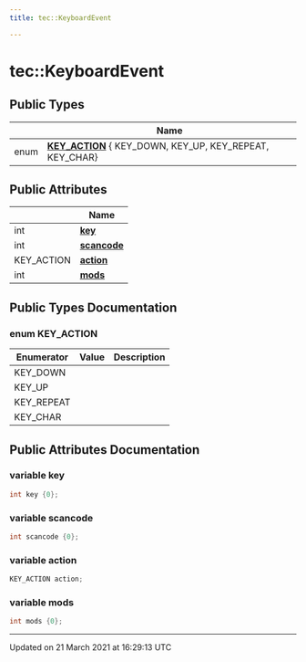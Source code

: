 ```yaml
---
title: tec::KeyboardEvent

---
```


# tec::KeyboardEvent



## Public Types

|                | Name           |
| -------------- | -------------- |
| enum| **[KEY_ACTION](/engine/Classes/structtec_1_1_keyboard_event/#enum-key_action)** { KEY_DOWN, KEY_UP, KEY_REPEAT, KEY_CHAR} |

## Public Attributes

|                | Name           |
| -------------- | -------------- |
| int | **[key](/engine/Classes/structtec_1_1_keyboard_event/#variable-key)**  |
| int | **[scancode](/engine/Classes/structtec_1_1_keyboard_event/#variable-scancode)**  |
| KEY_ACTION | **[action](/engine/Classes/structtec_1_1_keyboard_event/#variable-action)**  |
| int | **[mods](/engine/Classes/structtec_1_1_keyboard_event/#variable-mods)**  |

## Public Types Documentation

### enum KEY_ACTION

| Enumerator | Value | Description |
| ---------- | ----- | ----------- |
| KEY_DOWN | |   |
| KEY_UP | |   |
| KEY_REPEAT | |   |
| KEY_CHAR | |   |




## Public Attributes Documentation

### variable key

```cpp
int key {0};
```


### variable scancode

```cpp
int scancode {0};
```


### variable action

```cpp
KEY_ACTION action;
```


### variable mods

```cpp
int mods {0};
```


-------------------------------

Updated on 21 March 2021 at 16:29:13 UTC